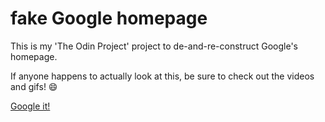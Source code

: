 # fake Google homepage

This is my 'The Odin Project' project to de-and-re-construct Google's homepage.

If anyone happens to actually look at this,
be sure to check out the videos and gifs! :smile:

[Google it!](https://kevin-plaut.github.io/fake-google-it/)
